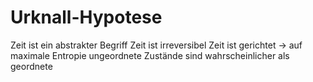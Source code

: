 # Urknall-Hypotese

Zeit ist ein abstrakter Begriff
Zeit ist irreversibel
Zeit ist gerichtet → auf maximale Entropie
ungeordnete Zustände sind wahrscheinlicher als geordnete
